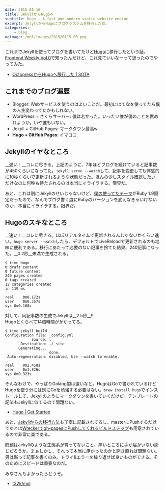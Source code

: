 ```yaml
---
date: 2015-01-16
title: JekyllからHugoへ
subtitle: Hugo - A fast and modern static website engine
excerpt: JelyllからHugoにブログシステムを移行した話。
categories: 
    - blog
ogimage: /mol/images/2015/0115-00.png
---
```


これまでJekyllを使ってブログを書いてたけど[Hugo](http://gohugo.io/)に移行したという話。[Frontend Weekly Vol.0](/mol/log/frontend-weekly/)で知ったんだけど、これ見ていいなーって思ったのでやってみた。

+ [OctopressからHugoへ移行した | SOTA](http://deeeet.com/writing/2014/12/25/hugo/)

## これまでのブログ遍歴

+ Blogger: Webサービスを使うのはよいことだ。最初にはてなを使ってたら僕の人生変わってたかもしれない。
+ WordPress + さくらサーバー: 僕は若かった。いったい誰が僕のことを責めれようか。いや誰もいない。
+ Jekyll + GitHub Pages: マークダウン最高w
+ __Hugo + GitHub Pages__: イマココ


## Jekyllのイヤなところ

__遅い！__コレに尽きる。上記のように、7年ほどブログを続けていると記事数が450くらいになってた。`jekyll serve --watch`して、記事を変更しても体感的に10秒くらいで更新されるような状態だった。ほんの少しスタイル確認したいだけなのに何秒も待たされるのは本当にイライラする。限界だ。

あと、これは別にJekyllのせいじゃないけど、[僕の使ってたテーマ](http://incorporated.sendtoinc.com/)がRuby 1.9固定だったので、なんでブログ書く度にRubyのバージョンを変えなきゃいけないのか、本当にイライラする。限界だ。

## Hugoのスキなところ

__速い！__コレに尽きる。ほぼリアルタイムで更新されるんじゃないかくらい速い。`hugo server --watch`したら、デフォルトでLiveReloadで更新されるのも地味に便利である。移行にあたって必要のない記事を捨てた結果、240記事になった。__0.2秒__未満で生成される。

```shell
$ time hugo
0 draft content
0 future content
240 pages created
0 tags created
12 categories created
in 119 ms

real	0m0.172s
user	0m0.367s
sys	0m0.108s
```

対して、同記事数の生成でJekyllは__2.5秒__!!  
Hugoとくらべて14倍時間がかかってる。

```shell
$ time jekyll build
Configuration file: _config.yml
            Source: .
       Destination: ./_site
      Generating...
                    done.
 Auto-regeneration: disabled. Use --watch to enable.

real	0m2.458s
user	0m1.826s
sys	0m0.323s
```

そんなわけで、やっぱりGolang製は速いなと。HugoはGoで書かれているけどHugoを使う分には別にGoを勉強する必要はない。`brew install hugo`でインストールして、Jekyllのようにマークダウンを書いていくだけだ。テンプレートの記法もJekyllに似てるので問題ない。

+ [Hugo \| Get Started](https://gohugo.io/getting-started/)

あと、[Jekyllからの移行方法](https://gohugo.io/tools/migrations/#readout)も丁寧に記載されてるし、masterにPushするだけであとは[Wreckerでgh-pagesにPushしてくれるビルドステップ](https://gohugo.io/hosting-and-deployment/deployment-with-wercker/)も用意されているので非常に楽である。

問題はJekyllのような生態系が育ってないこと、痒いところに手が届かいない感じだろうか。まぁしかし、それって本当に痒かったのかと開き直れば問題ない。男は黙って記事を書くのみ。トライ&エラーを繰り返せば良いものができる。そのためにスピードは重要なのだ。

みなさんもよかったらどうぞ。

+ [t32k/mol](https://github.com/t32k/mol)

